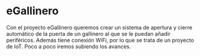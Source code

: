 # eGallinero
Con el proyecto eGallinero queremos crear un sistema de apertura y cierre automático de la puerta de un gallinero al que se le puedan añadir periféricos. Además tiene conexión WiFi, por lo que se trata de un proyecto de IoT. Poco a poco iremos subiendo los avances.
